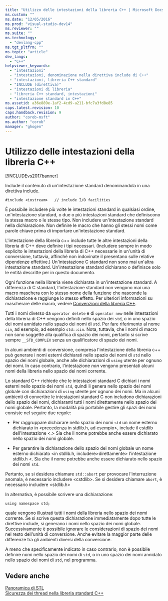 ```yaml
---
title: "Utilizzo delle intestazioni della libreria C++ | Microsoft Docs"
ms.custom: ""
ms.date: "12/05/2016"
ms.prod: "visual-studio-dev14"
ms.reviewer: ""
ms.suite: ""
ms.technology: 
  - "devlang-cpp"
ms.tgt_pltfrm: ""
ms.topic: "article"
dev_langs: 
  - "C++"
helpviewer_keywords: 
  - "intestazioni"
  - "intestazioni, denominazione nella direttiva include di C++"
  - "intestazioni, libreria C++ standard"
  - "INCLUDE (direttiva)"
  - "intestazioni di libreria"
  - "libreria C++ standard, intestazioni"
  - "intestazione standard in C++"
ms.assetid: a36e889e-1af2-4cd9-a211-bfc7a3fd8e85
caps.latest.revision: 10
caps.handback.revision: 9
author: "corob-msft"
ms.author: "corob"
manager: "ghogen"
---
```

# Utilizzo delle intestazioni della libreria C++
[!INCLUDE[vs2017banner](../assembler/inline/includes/vs2017banner.md)]

Include il contenuto di un'intestazione standard denominandola in una direttiva include.  
  
```  
#include <iostream>   // include I/O facilities  
```  
  
 È possibile includere più volte le intestazioni standard in qualsiasi ordine, un'intestazione standard, o due o più intestazioni standard che definiscono la stessa macro o le stesse tipo.  Non includere un'intestazione standard nella dichiarazione.  Non definire le macro che hanno gli stessi nomi come parole chiave prima di importare un'intestazione standard.  
  
 L'intestazione della libreria c\+\+ include tutte le altre intestazioni della libreria di C\+\+ deve definire i tipi necessari. \(Includere sempre in modo esplicito le intestazioni della libreria di C\+\+ necessarie in un'unità di conversione, tuttavia, affinché non indovinate il presentano sulle relative dipendenze effettive.\) Un'intestazione C standard non sono mai un'altra intestazione standard.  Un'intestazione standard dichiarano o definisce solo le entità descritte per in questo documento.  
  
 Ogni funzione nella libreria viene dichiarata in un'intestazione standard.  A differenza di C standard, l'intestazione standard non vengono mai una macro maschera con lo stesso nome della funzione che nasconde la dichiarazione e raggiunge lo stesso effetto.  Per ulteriori informazioni su mascherare delle macro, vedere [Convenzioni della libreria C\+\+](../standard-library/cpp-library-conventions.md).  
  
 Tutti i nomi diverso da `operator delete` e di `operator new` nelle intestazioni della libreria di C\+\+ vengono definiti nello spazio dei `std`, o in uno spazio dei nomi annidato nello spazio dei nomi di `std`.  Per fare riferimento al nome `cin`, ad esempio, ad esempio `std::cin`.  Nota, tuttavia, che i nomi di macro non sono soggette alla qualifica di spazio dei nomi, pertanto si scrive sempre `__STD_COMPLEX` senza un qualificatore di spazio dei nomi.  
  
 In alcuni ambienti di conversione, compresa l'intestazione della libreria c\+\+ può generare i nomi esterni dichiarati nello spazio dei nomi di `std` nello spazio dei nomi globale, anche alle dichiarazioni di `using` utente per ognuno dei nomi.  In caso contrario, l'intestazione *non* vengono presentati alcuni nomi della libreria nello spazio dei nomi corrente.  
  
 Lo standard C\+\+ richiede che le intestazioni standard C dichiari i nomi esterni nello spazio dei nomi `std`, quindi li genera nello spazio dei nomi globale con dichiarazioni di `using` utente per ognuno dei nomi.  Ma in alcuni ambienti di convertire le intestazioni standard C non includono dichiarazioni dello spazio dei nomi, dichiaranti tutti i nomi direttamente nello spazio dei nomi globale.  Pertanto, la modalità più portabile gestire gli spazi dei nomi consiste nel seguire due regole:  
  
-   Per raggruppare dichiarare nello spazio dei nomi `std` un nome esterno dichiarato in \<precedenza in stdlib.h, ad esempio\>, include il cstdlib dell'intestazione \<.\>  Sia che il nome potrebbe anche essere dichiarato nello spazio dei nomi globale.  
  
-   Per garantire la dichiarazione dello spazio dei nomi globale un nome esterno dichiarato \<in stdlib.h, includere\>direttamente\> l'intestazione stdlib.h \<.  Sia che il nome potrebbe anche essere dichiarato nello spazio dei nomi `std`.  
  
 Pertanto, se si desidera chiamare `std::abort` per provocare l'interruzione anomala, è necessario includere \<cstdlib\>.  Se si desidera chiamare `abort`, è necessario includere \<stdlib.h\>  
  
 In alternativa, è possibile scrivere una dichiarazione:  
  
```  
using namespace std;  
```  
  
 quale vengono illustrati tutti i nomi della libreria nello spazio dei nomi corrente.  Se si scrive questa dichiarazione immediatamente dopo tutte le direttive include, si generano i nomi nello spazio dei nomi globale.  Successivamente è possibile ignorare le considerazioni di spazio dei nomi nel resto dell'unità di conversione.  Anche evitare la maggior parte delle differenze tra gli ambienti diversi della conversione.  
  
 A meno che specificamente indicato in caso contrario, non è possibile definire nomi nello spazio dei nomi di `std`, o in uno spazio dei nomi annidato nello spazio dei nomi di `std`, nel programma.  
  
## Vedere anche  
 [Panoramica di STL](../standard-library/cpp-standard-library-overview.md)   
 [Sicurezza dei thread nella libreria standard C\+\+](../standard-library/thread-safety-in-the-cpp-standard-library.md)